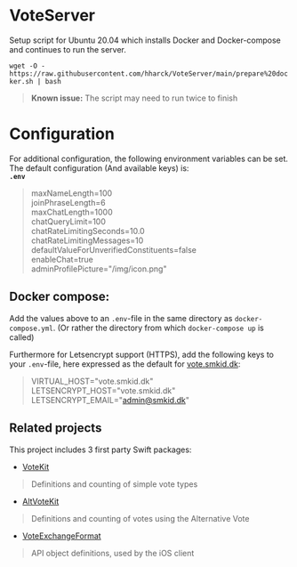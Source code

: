 # VoteServer

Setup script for Ubuntu 20.04 which installs Docker and Docker-compose and continues to run the server.

`wget -O - https://raw.githubusercontent.com/hharck/VoteServer/main/prepare%20docker.sh | bash`
>**Known issue:**
>The script may need to run twice to finish


# Configuration
For additional configuration, the following environment variables can be set. The default configuration (And available keys) is:  
**`.env`**
> maxNameLength=100  
> joinPhraseLength=6  
> maxChatLength=1000  
> chatQueryLimit=100  
> chatRateLimitingSeconds=10.0  
> chatRateLimitingMessages=10  
> defaultValueForUnverifiedConstituents=false  
> enableChat=true  
> adminProfilePicture="/img/icon.png" 
 
 ## Docker compose: 
 Add the values above to an `.env`-file in the same directory as `docker-compose.yml`. (Or rather the directory from which `docker-compose up` is called)

Furthermore for Letsencrypt support (HTTPS), add the following keys to your `.env`-file, here expressed as the default for [vote.smkid.dk](vote.smkid.dk):
> VIRTUAL_HOST="vote.smkid.dk"  
> LETSENCRYPT_HOST="vote.smkid.dk"  
> LETSENCRYPT_EMAIL="admin@smkid.dk"   

## Related projects
This project includes 3 first party Swift packages: 
- [VoteKit](https://github.com/hharck/VoteKit) 
>Definitions and counting of simple vote types
- [AltVoteKit](https://github.com/hharck/AltVoteKit) 
>Definitions and counting of votes using the Alternative Vote  
- [VoteExchangeFormat](https://github.com/hharck/VoteExchangeFormat)
> API object definitions, used by the iOS client

